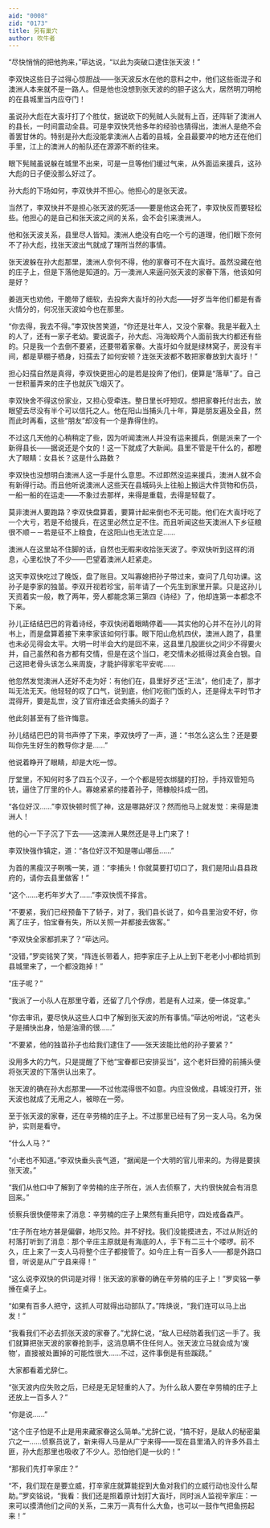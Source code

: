 ```yaml
---
aid: "0008"
zid: "0173"
title: 另有巢穴
author: 吹牛者
---
```


“尽快悄悄的把他拘来，”荜达说，“以此为突破口逮住张天波！”

李双快这些日子过得心惊胆战――张天波反水在他的意料之中，他们这些衙混子和澳洲人本来就不是一路人。但是他也没想到张天波的的胆子这么大，居然明刀明枪的在县城里当内应夺门！

虽说孙大彪在大崀圩打了个胜仗，据说砍下的髡贼人头就有上百，还阵斩了澳洲人的县长，一时间震动全县。可是李双快凭他多年的经验也猜得出，澳洲人是绝不会善罢甘休的。特别是孙大彪没能拿澳洲人占着的县城，全县最要冲的地方还在他们手里，江上的澳洲人的船队还在源源不断的往来。

眼下髡贼虽说躲在城里不出来，可是一旦等他们缓过气来，从外面运来援兵，这孙大彪的日子便没那么好过了。

孙大彪的下场如何，李双快并不担心。他担心的是张天波。

当然了，李双快并不是担心张天波的死活――要是他这会死了，李双快反而要轻松些。他担心的是自己和张天波之间的关系，会不会引来澳洲人。

他和张天波关系，县里尽人皆知。澳洲人绝没有白吃一个亏的道理，他们眼下奈何不了孙大彪，找张天波出气就成了理所当然的事情。

张天波躲在孙大彪那里，澳洲人奈何不得，他的家眷可不在大崀圩。虽然没藏在他的庄子上，但是下落他是知道的。万一澳洲人来逼问张天波的家眷下落，他该如何是好？

姜逍天也劝他，干脆带了细软，去投奔大崀圩的孙大彪――好歹当年他们都是有香火情分的，何况张天波如今也在那里。

“你去得，我去不得。”李双快苦笑道，“你还是壮年人，又没个家眷。我是半截入土的人了，还有一家子老幼。要说面子，孙大彪、冯海蛟两个人面前我大约都还有些的。只是我一个去倒不要紧，还要带着家眷。大崀圩如今就是绿林窝子，房没有半间，都是草棚子栖身，妇孺去了如何安顿？连张天波都不敢把家眷放到大崀圩！”

担心妇孺自然是真得，李双快更担心的是若是投奔了他们，便算是“落草”了。自己一世积蓄弄来的庄子也就灰飞烟灭了。

李双快舍不得这份家业，又担心受牵连。整日里长吁短叹。想把家眷托付出去，放眼望去尽没有半个可以信托之人。他在阳山当捕头几十年，算是朋友遍及全县，然而此时再看，这些“朋友”却没有一个是靠得住的。

不过这几天他的心稍稍定了些，因为听闻澳洲人并没有运来援兵，倒是派来了一个新得县长――据说还是个女的！这一下就成了大新闻。县里不管是干什么的，都瞪大了眼睛：女县长？这是什么路数？

李双快也没想明白澳洲人这一手是什么意思。不过即然没运来援兵，澳洲人就不会有新得行动。而且他听说澳洲人这些天在县城码头上往船上搬运大件货物和伤员，一船一船的在运走――不象过去那样，来得是重载，去得是轻载了。

莫非澳洲人要跑路？李双快盘算着，要算计起来倒也不无可能。他们在大崀圩吃了一个大亏，若是不给援兵，在这里必然立足不住。而且听闻这些天澳洲人下乡征粮很不顺－－若是征不上粮食，在这阳山也无法立足……

澳洲人在这里站不住脚的话，自然也无暇来收拾张天波了。李双快听到这样的消息，心里松快了不少――巴望着澳洲人赶紧走。

这天李双快吃过了晚饭，盘了账目。又叫寡媳把孙子带过来，查问了几句功课。这孙子是李家的独苗。李双开视若珍宝，前年请了一个先生到家里开蒙。只是这孙儿天资着实一般，教了两年，旁人都能念第三第四《诗经》了，他却连第一本都念不下来。

孙儿正结结巴巴的背着诗经，李双快闭着眼睛停着――其实他的心并不在孙儿的背书上，而是盘算着接下来李家该如何行事。眼下阳山危机四伏，澳洲人跑了，县里也未必见得会太平。大明一时半会大约是回不来，这县里几股匪伙之间少不得要火并，自己虽然和各方都有交情，但是在这个当口，老交情未必抵得过真金白银。自己这把老骨头该怎么来周旋，才能护得家宅平安呢……

他忽然发觉澳洲人还好不走为好：有他们在，县里好歹还“王法”，他们走了，那才叫无法无天。他轻轻的叹了口气，说到底，他们吃衙门饭的人，还是得太平时节才混得开，要是乱世，没了官府谁还会卖捕头的面子？

他此刻甚至有了些许悔意。

孙儿结结巴巴的背书声停了下来，李双快哼了一声，道：“书怎么这么生？还是要叫你先生好生的教导你才是……”

他说着睁开了眼睛，却是大吃一惊。

厅堂里，不知何时多了四五个汉子，一个个都是短衣绑腿的打扮，手持双管短鸟铳，逼住了厅里的仆人。寡媳紧紧的搂着孙子，筛糠般抖成一团。

“各位好汉……”李双快顿时慌了神，这是哪路好汉？然而他马上就发觉：来得是澳洲人！

他的心一下子沉了下去――这澳洲人果然还是寻上门来了！

李双快强作镇定，道：“各位好汉不知是哪山哪岳……”

为首的黑瘦汉子咧嘴一笑，道：“李捕头！你就莫要打切口了，我们是阳山县县政府的，请你去县里做客！”

“这个……老朽年岁大了……”李双快慌不择言。

“不要紧，我们已经预备下了轿子，对了，我们县长说了，如今县里治安不好，你离了庄子，怕宝眷有失，所以关照一并都接去做客。”

“李双快全家都抓来了？”荜达问。

“没错，”罗奕铭笑了笑，“阵连长带着人，把李家庄子上从上到下老老小小都给抓到县城里来了，一个都没跑掉！”

“庄子呢？”

“我派了一小队人在那里守着，还留了几个俘虏，若是有人过来，便一体捉拿。”

“你去审讯，要尽快从这些人口中了解到张天波的所有事情。”荜达吩咐说，“这老头子是捕快出身，怕是油滑的很……”

“不要紧，他的独苗孙子也给我们逮住了――张天波能比他的孙子要紧？”

没用多大的力气，只是提醒了下他“宝眷都已安排妥当”，这个老奸巨猾的前捕头便将张天波的下落供认出来了。

张天波的确在孙大彪那里――不过他混得很不如意。内应没做成，县城没打开，张天波也就成了无用之人，被晾在一旁。

至于张天波的家眷，还在辛劳楠的庄子上。不过那里已经有了另一支人马。名为保护，实则是看守。

“什么人马？”

“小老也不知道。”李双快垂头丧气道，“据闻是一个大明的官儿带来的。为得是要挟张天波。”

“我们从他口中了解到了辛劳楠的庄子所在，派人去侦察了，大约很快就会有消息回来。”

侦察兵很快便带来了消息：辛劳楠的庄子上果然有重兵把守，四处戒备森严。

“庄子所在地方甚是偏僻，地形又险。并不好找。我们没能摸进去，不过从附近的村落打听到了消息：那个辛庄主原就是有海底的人，手下有二三十个喽啰。前不久，庄上来了一支人马将整个庄子都接管了。如今庄上有一百多人――都是外路口音，听说是从广宁县来得！”

“这么说李双快的供词是对得！张天波的家眷的确在辛劳楠的庄子上！”罗奕铭一拳捶在桌子上。

“如果有百多人把守，这抓人可就得出动部队了。”阵焕说，“我们连可以马上出发！”

“我看我们不必去抓张天波的家眷了。”尤辞仁说，“敌人已经防着我们这一手了。我们就算把张天波的家眷抢到手，这消息瞒不住任何人。张天波立马就会成为‘废物’，直接被处置掉的可能性很大……不过，这件事倒是有些蹊跷。”

大家都看着尤辞仁。

“张天波内应失败之后，已经是无足轻重的人了。为什么敌人要在辛劳楠的庄子上还放上一百多人？”

“你是说……”

“这个庄子怕是不止是用来藏家眷这么简单。”尤辞仁说，“搞不好，是敌人的秘密巢穴之一……侦察员说了，新来得人马是从广宁来得――现在县里涌入的许多外县土匪，孙大彪那里也吸收了不少人。恐怕他们是一伙的！”

“那我们先打辛家庄？”

“不，我们现在是要立威，打辛家庄就算能捉到大鱼对我们的立威行动也没什么帮助。”罗奕铭说，“我看：我们还是照着原计划打大崀圩，同时派人监视辛家庄：一来可以摸清他们之间的关系，二来万一真有什么大鱼，也可以一鼓作气把鱼捞起来！”
